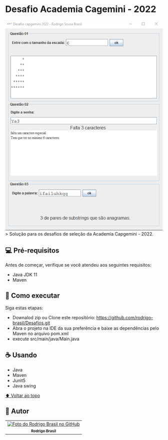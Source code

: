 # Desafio Academia Cagemini - 2022
<div align="center">
<img  src="appView.png" alt="preview do projeto">
</div>
> Solução para os desafios de seleção da Academia Capgemini - 2022.

## 💻 Pré-requisitos

Antes de começar, verifique se você atendeu aos seguintes requisitos:

* Java JDK 11
* Maven

## 🚀 Como executar

Siga estas etapas:
* Downalod zip ou Clone este repositório: https://github.com/rodrigo-brasil/Desafios.git
* Abra o projeto na IDE da sua preferência e baixe as dependências pelo Maven no arquivo pom.xml
* execute src/main/java/Main.java

## ☕ Usando

* Java
* Maven
* Junit5
* Java swing


[⬆ Voltar ao topo](#Desafios)<br>
## :metal: Autor<br>
<table>
  <tr>
    <td align="center">
      <a href="https://github.com/rodrigo-brasil">
        <img src="https://avatars.githubusercontent.com/u/66784288" width="100px;" alt="Foto do Rodrigo Brasil no GitHub"/><br>
        <sub>
          <b>Rodrigo Brasil</b>
        </sub>
      </a>
    </td>
  </tr>
</table>